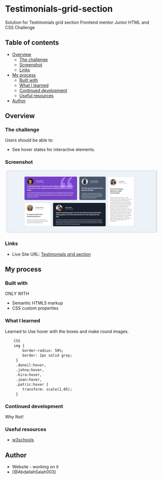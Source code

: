 # Testimonials-grid-section
Solution for Testimonials grid section Frontend mentor Junior HTML and CSS Challenge 
## Table of contents

- [Overview](#overview)
  - [The challenge](#the-challenge)
  - [Screenshot](#screenshot)
  - [Links](#links)
- [My process](#my-process)
  - [Built with](#built-with)
  - [What I learned](#what-i-learned)
  - [Continued development](#continued-development)
  - [Useful resources](#useful-resources)
- [Author](#author)


## Overview

### The challenge

Users should be able to:

- See hover states for interactive elements.

### Screenshot

![](ScreenShot.png)

### Links

- Live Site URL: [Testimonials grid section](https://abdallahsalah003.github.io/Product-preview-card-component/)

## My process

### Built with
ONLY WITH
- Semantic HTML5 markup
- CSS custom properties

### What I learned
Learned to Use hover with the boxes and make round images.
```
    CSS
    img {
        border-radius: 50%;
        border: 2px solid gray;
     }
     .daneil:hover, 
     .johna:hover, 
     .kira:hover, 
     .jean:hover, 
     .patric:hover {
        transform: scale(1.05);
     }
```

### Continued development
Why Not!
### Useful resources
- [w3schools](https://www.w3schools.com/howto/howto_css_image_overlay_title.asp)

## Author

- Website - working on it
- [@AbdallahSalah003]
